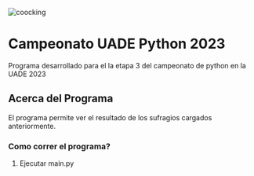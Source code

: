 
![coocking](https://github.com/francisco2002valles/etapa3/blob/main/COCOS.png)

# Campeonato UADE Python 2023
Programa desarrollado para el la etapa 3 del campeonato de python en la UADE 2023

## Acerca del Programa
El programa permite ver el resultado de los sufragios cargados anteriormente.

### Como correr el programa?
1. Ejecutar main.py